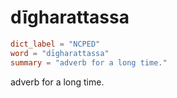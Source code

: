 # dīgharattassa

``` toml
dict_label = "NCPED"
word = "dīgharattassa"
summary = "adverb for a long time."
```

adverb for a long time.

